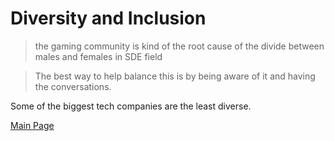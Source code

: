 # Diversity and Inclusion

> the gaming community is kind of the root cause of the divide between males and females in SDE field

> The best way to help balance this is by being aware of it and having the conversations.

Some of the biggest tech companies are the least diverse.

[Main Page](https://will-ing.github.io/reading-notes)
